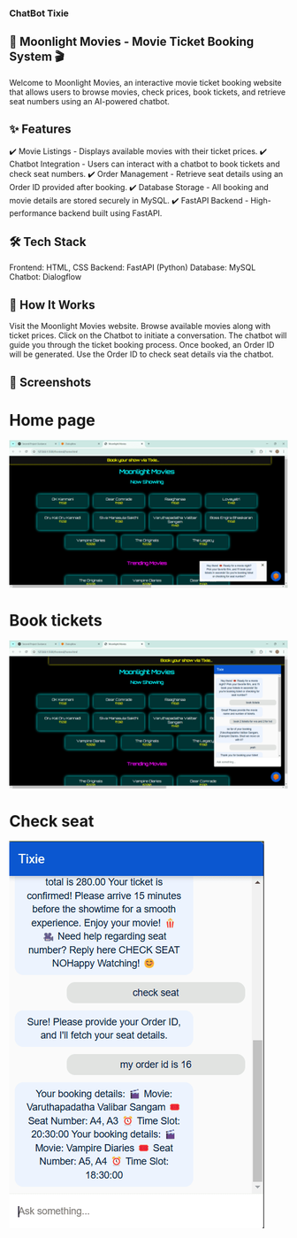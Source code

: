 ### ChatBot Tixie
## 🌙 Moonlight Movies - Movie Ticket Booking System 🎬
Welcome to Moonlight Movies, an interactive movie ticket booking website that allows users to browse movies, check prices, book tickets, and retrieve seat numbers using an AI-powered chatbot.

## ✨ Features
✔️ Movie Listings - Displays available movies with their ticket prices.
✔️ Chatbot Integration - Users can interact with a chatbot to book tickets and check seat numbers.
✔️ Order Management - Retrieve seat details using an Order ID provided after booking.
✔️ Database Storage - All booking and movie details are stored securely in MySQL.
✔️ FastAPI Backend - High-performance backend built using FastAPI.

## 🛠️ Tech Stack
Frontend: HTML, CSS
Backend: FastAPI (Python)
Database: MySQL
Chatbot: Dialogflow
## 🚀 How It Works
Visit the Moonlight Movies website.
Browse available movies along with ticket prices.
Click on the Chatbot to initiate a conversation.
The chatbot will guide you through the ticket booking process.
Once booked, an Order ID will be generated.
Use the Order ID to check seat details via the chatbot.

## 📸 Screenshots
# Home page
![Home page](Result/home.png)
# Book tickets
![Book tickets](Result/Tixie_convo.png)
# Check seat
![Check seats](Result/check_seat.png)


